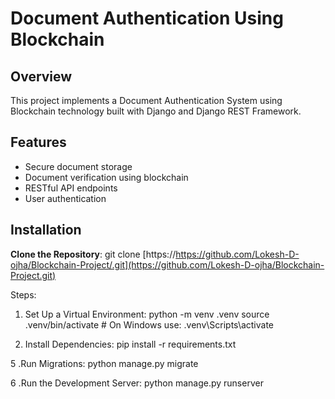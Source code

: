 # Document Authentication Using Blockchain

## Overview

This project implements a Document Authentication System using Blockchain technology built with Django and Django REST Framework.

## Features

- Secure document storage
- Document verification using blockchain
- RESTful API endpoints
- User authentication

## Installation

**Clone the Repository**:
   git clone [https://https://github.com/Lokesh-D-ojha/Blockchain-Project/.git](https://github.com/Lokesh-D-ojha/Blockchain-Project.git)
   
Steps:
1. Set Up a Virtual Environment:
python -m venv .venv
source .venv/bin/activate  # On Windows use: .venv\Scripts\activate

4. Install Dependencies:
pip install -r requirements.txt

5 .Run Migrations:
python manage.py migrate

6 .Run the Development Server:
python manage.py runserver
